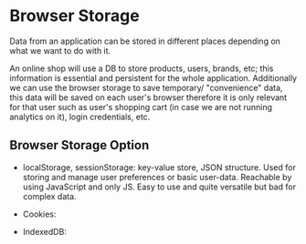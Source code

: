 # Browser Storage

Data from an application can be stored in different places depending on what we want to do with it. 

An online shop will use a DB to store products, users, brands, etc; this information is essential and persistent for the whole application. Additionally we can use the browser storage to save temporary/ "convenience" data, this data will be saved on each user's browser therefore it is only relevant for that user such as user's shopping cart (in case we are not running analytics on it), login credentials, etc.

## Browser Storage Option

- localStorage, sessionStorage: key-value store, JSON structure. Used for storing and manage user preferences or basic user-data. Reachable by using JavaScript and only JS. Easy to use and quite versatile but bad for complex data.
    
- Cookies: 

- IndexedDB: 